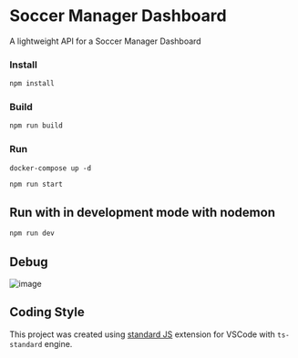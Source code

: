 # Soccer Manager Dashboard
A lightweight API for a Soccer Manager Dashboard

### Install
```bash
npm install
```

### Build
```bash
npm run build
```

### Run
```start Mongo DB
docker-compose up -d
```

```bash
npm run start
```

## Run with in development mode with nodemon
```bash
npm run dev
```

## Debug
![image](https://user-images.githubusercontent.com/654552/170778416-0e69339b-d503-4748-9525-174e7b1a68a8.png)

## Coding Style
This project was created using [standard JS](https://marketplace.visualstudio.com/items?itemName=standard.vscode-standard) extension for VSCode with `ts-standard` engine. 
